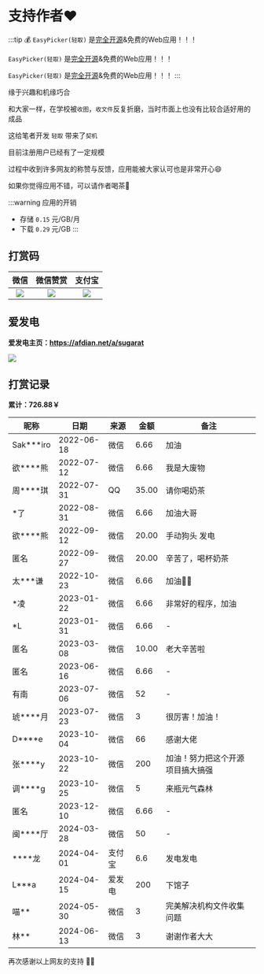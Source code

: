 # 支持作者❤️

:::tip 💰
`EasyPicker(轻取)` 是[完全开源](https://github.com/ATQQ/easypicker2-client)&免费的Web应用！！！

`EasyPicker(轻取)` 是[完全开源](https://github.com/ATQQ/easypicker2-client)&免费的Web应用！！！

`EasyPicker(轻取)` 是[完全开源](https://github.com/ATQQ/easypicker2-client)&免费的Web应用！！！
:::

缘于兴趣和机缘巧合

和大家一样，在学校被`收图`，`收文件`反复折磨，当时市面上也没有比较合适好用的成品

这给笔者开发 `轻取` 带来了`契机`

目前注册用户已经有了一定规模

过程中收到许多网友的称赞与反馈，应用能被大家认可也是非常开心😄

如果你觉得应用不错，可以请作者喝茶🍵

:::warning 应用的开销

* 存储 `0.15` 元/GB/月
* 下载 `0.29` 元/GB
:::

## 打赏码

|                                  微信                                   |                                微信赞赏                                 |                                 支付宝                                  |
| :---------------------------------------------------------------------: | :---------------------------------------------------------------------: | :---------------------------------------------------------------------: |
| ![](https://img.cdn.sugarat.top/mdImg/MTY1MTU0NzQ0MjMzNA==651547442334) | ![](https://img.cdn.sugarat.top/mdImg/MTY0Nzc1NTYyOTE5Mw==647755629193) | ![](https://img.cdn.sugarat.top/mdImg/MTY1MTU0NzQyOTg0OA==651547429848) |

## 爱发电

**爱发电主页：<https://afdian.net/a/sugarat>**

![](https://img.cdn.sugarat.top/mdImg/sugar/c430e0cd75397d7f444e87dab0157604)

## 打赏记录

**累计：726.88￥**

| 昵称      | 日期       | 来源   | 金额  | 备注                             |
| --------- | ---------- | ------ | ----- | -------------------------------- |
| Sak***iro | 2022-06-18 | 微信   | 6.66  | 加油                             |
| 欲****熊  | 2022-07-12 | 微信   | 6.66  | 我是大废物                       |
| 周****琪  | 2022-07-31 | QQ     | 35.00 | 请你喝奶茶                       |
| *了       | 2022-08-31 | 微信   | 6.66  | 加油大哥                         |
| 欲****熊  | 2022-09-12 | 微信   | 20.00 | 手动狗头 发电                    |
| 匿名      | 2022-09-27 | 微信   | 20.00 | 辛苦了，喝杯奶茶                 |
| 太***谦   | 2022-10-23 | 微信   | 6.66  | 加油💪🏻                            |
| *凌       | 2023-01-22 | 微信   | 6.66  | 非常好的程序，加油               |
| *L        | 2023-01-31 | 微信   | 6.66  | -                                |
| 匿名      | 2023-03-08 | 微信   | 10.00 | 老大辛苦啦                       |
| 匿名      | 2023-06-16 | 微信   | 6.66  | -                                |
| 有南      | 2023-07-06 | 微信   | 52    | -                                |
| 琥****月  | 2023-07-23 | 微信   | 3     | 很厉害！加油！                   |
| D****e    | 2023-10-04 | 微信   | 66    | 感谢大佬                         |
| 张****y   | 2023-10-22 | 微信   | 200   | 加油！努力把这个开源项目搞大搞强 |
| 调****g   | 2023-10-25 | 微信   | 5     | 来瓶元气森林                     |
| 匿名      | 2023-12-10 | 微信   | 6.66  | -                                |
| 闽****厅  | 2024-03-28 | 微信   | 50    | -                                |
| ****龙    | 2024-04-01 | 支付宝 | 6.6   | 发电发电                         |
| L***a     | 2024-04-15 | 爱发电 | 200   | 下馆子                           |
| 喵**      | 2024-05-30 | 微信   | 3     | 完美解决机构文件收集问题         |
| 林**      | 2024-06-13 | 微信   | 3     | 谢谢作者大大                     |

再次感谢以上网友的支持 💐💐
